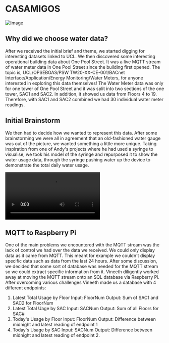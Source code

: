 # CASAMIGOS

<img src="https://github.com/casa0019-group5/casa0019-group5.github.io/blob/servo/PhysicalDevice/src/physical%20device.jpg?raw=true" alt="Image">

## Why did we choose water data?

After we received the initial brief and theme, we started digging for interesting datasets linked to UCL. We then discovered some interesting operational building data about One Pool Street. It was a live MQTT stream of water meter data in One Pool Street since the building first opened. The topic is, UCL/OPSEBOAS/PSW TW20-XX-CE-001/BACnet Interface/Application/Energy Monitoring/Water Meters, for anyone interested in exploring this data themselves! The Water Meter data was only for one tower of One Pool Street and it was split into two sections of the one tower, SAC1 and SAC2. In addition, it showed us data from Floors 4 to 19. Therefore, with SAC1 and SAC2 combined we had 30 individual water meter readings.

## Initial Brainstorm

We then had to decide how we wanted to represent this data. After some brainstorming we were all in agreement that an old-fashioned water gauge was out of the picture, we wanted something a little more unique. Taking inspiration from one of Andy's projects where he had used a syringe to visualise, we took his model of the syringe and repurposed it to show the water usage data, through the syringe pushing water up the device to demonstrate the total daily water usage.

<video src="./docs/physical_device_overview.mp4" controls="controls" style="max-width: 730px;">
</video>

## MQTT to Raspberry Pi

One of the main problems we encountered with the MQTT stream was the lack of control we had over the data we received. We could only display data as it came from MQTT. This meant for example we couldn't display specific data such as data from the last 24 hours. After some discussion, we decided that some sort of database was needed for the MQTT stream so we could extract specific information from it. Vineeth diligently worked away at moving the MQTT stream onto an SQL database via Raspberry Pi. After overcoming various challenges Vineeth made us a database with 4 different endpoints:

1. Latest Total Usage by Floor
   Input: FloorNum
   Output: Sum of SAC1 and SAC2 for FloorNum
2. Latest Total Uage by SAC
   Input: SACNum
   Output: Sum of all Floors for SAC#
3. Today's Usage by Floor
   Input: FloorNum
   Output: Difference between midnight and latest reading of endpoint 1
4. Today's Usage by SAC
   Input: SACNum
   Output: Difference between midnight and latest reading of endpoint 2.
